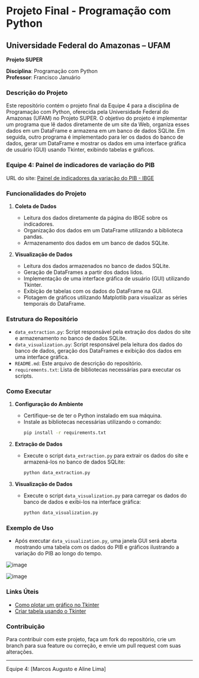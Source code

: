 # Projeto Final - Programação com Python

## Universidade Federal do Amazonas – UFAM
**Projeto SUPER**

**Disciplina**: Programação com Python  
**Professor**: Francisco Januário  

### Descrição do Projeto
Este repositório contém o projeto final da Equipe 4 para a disciplina de Programação com Python, oferecida pela Universidade Federal do Amazonas (UFAM) no Projeto SUPER. O objetivo do projeto é implementar um programa que lê dados diretamente de um site da Web, organiza esses dados em um DataFrame e armazena em um banco de dados SQLite. Em seguida, outro programa é implementado para ler os dados do banco de dados, gerar um DataFrame e mostrar os dados em uma interface gráfica de usuário (GUI) usando Tkinter, exibindo tabelas e gráficos.

### Equipe 4: Painel de indicadores de variação do PIB
URL do site: [Painel de indicadores da variação do PIB - IBGE](https://www.ibge.gov.br/indicadores#variacao-do-pib)

### Funcionalidades do Projeto

1. **Coleta de Dados**
   - Leitura dos dados diretamente da página do IBGE sobre os indicadores.
   - Organização dos dados em um DataFrame utilizando a biblioteca pandas.
   - Armazenamento dos dados em um banco de dados SQLite.

2. **Visualização de Dados**
   - Leitura dos dados armazenados no banco de dados SQLite.
   - Geração de DataFrames a partir dos dados lidos.
   - Implementação de uma interface gráfica de usuário (GUI) utilizando Tkinter.
   - Exibição de tabelas com os dados do DataFrame na GUI.
   - Plotagem de gráficos utilizando Matplotlib para visualizar as séries temporais do DataFrame.

### Estrutura do Repositório

- `data_extraction.py`: Script responsável pela extração dos dados do site e armazenamento no banco de dados SQLite.
- `data_visualization.py`: Script responsável pela leitura dos dados do banco de dados, geração dos DataFrames e exibição dos dados em uma interface gráfica.
- `README.md`: Este arquivo de descrição do repositório.
- `requirements.txt`: Lista de bibliotecas necessárias para executar os scripts.
  
### Como Executar

1. **Configuração do Ambiente**
   - Certifique-se de ter o Python instalado em sua máquina.
   - Instale as bibliotecas necessárias utilizando o comando:
     ```bash
     pip install -r requirements.txt
     ```

2. **Extração de Dados**
   - Execute o script `data_extraction.py` para extrair os dados do site e armazená-los no banco de dados SQLite:
     ```bash
     python data_extraction.py
     ```

3. **Visualização de Dados**
   - Execute o script `data_visualization.py` para carregar os dados do banco de dados e exibi-los na interface gráfica:
     ```bash
     python data_visualization.py
     ```

### Exemplo de Uso

- Após executar `data_visualization.py`, uma janela GUI será aberta mostrando uma tabela com os dados do PIB e gráficos ilustrando a variação do PIB ao longo do tempo.

![image](https://github.com/maike616/TP_CursoPython_IA_TASK/assets/32426980/f83d9c26-afb0-496e-9c36-16741d6d6843)

![image](https://github.com/maike616/TP_CursoPython_IA_TASK/assets/32426980/a03593a6-be2e-4afd-9603-e0fa990155b3)


### Links Úteis
- [Como plotar um gráfico no Tkinter](https://www.pythontutorial.net/tkinter/tkinter-matplotlib/)
- [Criar tabela usando o Tkinter](https://www.geeksforgeeks.org/create-table-using-tkinter/)

### Contribuição
Para contribuir com este projeto, faça um fork do repositório, crie um branch para sua feature ou correção, e envie um pull request com suas alterações.

---

Equipe 4: [Marcos Augusto e Aline Lima]

